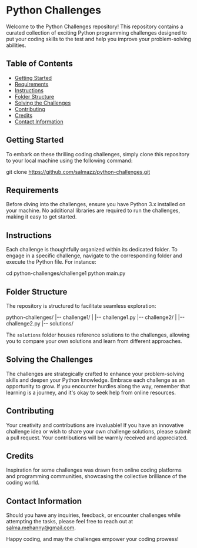 # Python Challenges

Welcome to the Python Challenges repository! This repository contains a curated collection of exciting Python programming challenges designed to put your coding skills to the test and help you improve your problem-solving abilities.

## Table of Contents

- [Getting Started](#getting-started)
- [Requirements](#requirements)
- [Instructions](#instructions)
- [Folder Structure](#folder-structure)
- [Solving the Challenges](#solving-the-challenges)
- [Contributing](#contributing)
- [Credits](#credits)
- [Contact Information](#contact-information)

## Getting Started

To embark on these thrilling coding challenges, simply clone this repository to your local machine using the following command:

git clone https://github.com/salmazz/python-challenges.git


## Requirements

Before diving into the challenges, ensure you have Python 3.x installed on your machine. No additional libraries are required to run the challenges, making it easy to get started.

## Instructions

Each challenge is thoughtfully organized within its dedicated folder. To engage in a specific challenge, navigate to the corresponding folder and execute the Python file. For instance:

cd python-challenges/challenge1
python main.py


## Folder Structure

The repository is structured to facilitate seamless exploration:

python-challenges/
|-- challenge1/
| |-- challenge1.py
|-- challenge2/
| |-- challenge2.py
|-- solutions/


The `solutions` folder houses reference solutions to the challenges, allowing you to compare your own solutions and learn from different approaches.

## Solving the Challenges

The challenges are strategically crafted to enhance your problem-solving skills and deepen your Python knowledge. Embrace each challenge as an opportunity to grow. If you encounter hurdles along the way, remember that learning is a journey, and it's okay to seek help from online resources.

## Contributing

Your creativity and contributions are invaluable! If you have an innovative challenge idea or wish to share your own challenge solutions, please submit a pull request. Your contributions will be warmly received and appreciated.

## Credits

Inspiration for some challenges was drawn from online coding platforms and programming communities, showcasing the collective brilliance of the coding world.

## Contact Information

Should you have any inquiries, feedback, or encounter challenges while attempting the tasks, please feel free to reach out at salma.mehanny@gmail.com.

Happy coding, and may the challenges empower your coding prowess!

